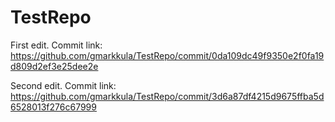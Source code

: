 # TestRepo
 
 First edit. Commit link: https://github.com/gmarkkula/TestRepo/commit/0da109dc49f9350e2f0fa19d809d2ef3e25dee2e

Second edit. Commit link: https://github.com/gmarkkula/TestRepo/commit/3d6a87df4215d9675ffba5d6528013f276c67999